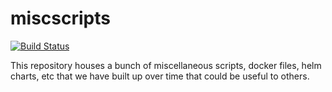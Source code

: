 #  miscscripts

[![Build Status](https://travis-ci.org/pnnl-miscscripts/miscscripts.svg?branch=master)](https://travis-ci.org/pnnl-miscscripts/miscscripts)

This repository houses a bunch of miscellaneous scripts, docker files, helm charts, etc that we have built up over time that could be useful to others.
